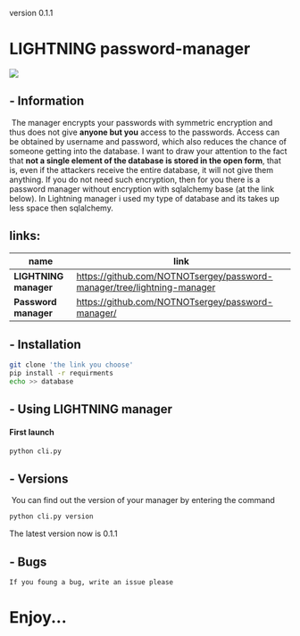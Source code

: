 version 0.1.1
# LIGHTNING password-manager

![](https://external-content.duckduckgo.com/iu/?u=https%3A%2F%2Fwallup.net%2Fwp-content%2Fuploads%2F2019%2F09%2F953236-lightning-storm-rain-clouds-sky-nature-thunderstorm.jpg&f=1&nofb=1)

## - Information

​	The manager encrypts your passwords with symmetric encryption and thus does not give **anyone but you** access to the passwords. Access can be obtained by username and password, which also reduces the chance of someone getting into the database. I want to draw your attention to the fact that **not a single element of the database is stored in the open form**, that is, even if the attackers receive the entire database, it will not give them anything. If you do not need such encryption, then for you there is a password manager without encryption with sqlalchemy base (at the link below). In Lightning manager i used my type of database and its takes up less space then sqlalchemy. 



## links:

| name                  | link                                                         |
| --------------------- | ------------------------------------------------------------ |
| **LIGHTNING manager** | https://github.com/NOTNOTsergey/password-manager/tree/lightning-manager |
| **Password manager**  | https://github.com/NOTNOTsergey/password-manager/ |

## - Installation

```bash
git clone 'the link you choose'
pip install -r requirments
echo >> database
```

## - Using LIGHTNING manager

#### First launch

```bash
python cli.py 
```

## - Versions

​	You can find out the version of your manager by entering the command

```bash
python cli.py version
```

The latest version now is 0.1.1

## - Bugs
    If you foung a bug, write an issue please

# Enjoy...



